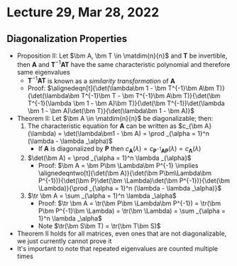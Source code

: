 # Lecture 29, Mar 28, 2022

## Diagonalization Properties

* Proposition II: Let $\bm A, \bm T \in \matdim{n}{n}$ and $\bm T$ be invertible, then $\bm A$ and $\bm T^{-1}\bm A\bm T$ have the same characteristic polynomial and therefore same eigenvalues
	* $\bm T^{-1}\bm A\bm T$ is known as a *similarity transformation* of $\bm A$
	* Proof: $\alignedeqn[t]{\det(\lambda\bm 1 - \bm T^{-1}\bm A\bm T)}{\det(\lambda\bm T^{-1}\bm T - \bm T^{-1}\bm A\bm T)}{\det(\bm T^{-1}(\lambda \bm 1 - \bm A)\bm T)}{\det(\bm T^{-1})\det(\lambda \bm 1 - \bm A)\det(\bm T)}{\det(\lambda\bm 1 - \bm A)}$
* Theorem II: Let $\bm A \in \matdim{n}{n}$ be diagonalizable; then:
	1. The characteristic equation for $\bm A$ can be written as $c_{\bm A}(\lambda) = \det(\lambda\bm1 - \bm A) = \prod _{\alpha = 1}^n (\lambda - \lambda _\alpha)$
		* If $\bm A$ is diagonalized by $\bm P$ then $c_{\bm A}(\lambda) = c_{\bm P^{-1}\bm A\bm P}(\lambda) = c_{\bm\Lambda}(\lambda)$
	2. $\det(\bm A) = \prod _{\alpha = 1}^n \lambda _{\alpha}$
		* Proof: $\bm A = \bm P\bm \Lambda\bm P^{-1} \implies \alignedeqntwo[t]{\det(\bm A)}{\det(\bm P\bm\Lambda\bm P^{-1})}{\det(\bm P)\det(\bm \Lambda)\det(\bm P^{-1})}{\det(\bm \Lambda)}{\prod _{\alpha = 1}^n (\lambda - \lambda _\alpha)}$
	3. $\tr \bm A = \sum _{\alpha = 1}^n \lambda _\alpha$
		* Proof: $\tr \bm A = \tr(\bm P\bm \Lambda\bm P^{-1}) = \tr(\bm P\bm P^{-1}\bm \Lambda) = \tr(\bm \Lambda) = \sum _{\alpha = 1}^n \lambda _\alpha$ 
		* Note $\tr(\bm S\bm T) = \tr(\bm T\bm S)$
* Theorem II holds for all matrices, even ones that are not diagonalizable, we just currently cannot prove it
* It's important to note that repeated eigenvalues are counted multiple times

